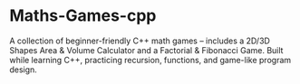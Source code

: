 # Maths-Games-cpp
A collection of beginner-friendly C++ math games – includes a 2D/3D Shapes Area &amp; Volume Calculator and a Factorial &amp; Fibonacci Game. Built while learning C++, practicing recursion, functions, and game-like program design.
